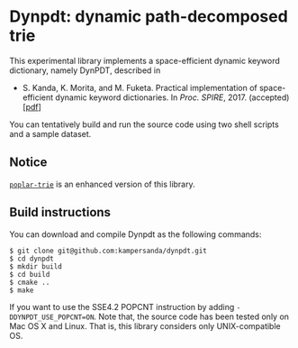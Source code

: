 # Dynpdt: dynamic path-decomposed trie

This experimental library implements a space-efficient dynamic keyword dictionary, namely DynPDT, described in

- S. Kanda, K. Morita, and M. Fuketa. Practical implementation of space-efficient dynamic keyword dictionaries. In _Proc. SPIRE_, 2017. (accepted) [[pdf](https://drive.google.com/open?id=1SoCfb4IV51aS5wgQBVuEkIx9L-fK6_ke)]

You can tentatively build and run the source code using two shell scripts and a sample dataset.

## Notice

[`poplar-trie`](https://github.com/kampersanda/poplar-trie) is an enhanced version of this library.

## Build instructions

You can download and compile Dynpdt as the following commands:

```
$ git clone git@github.com:kampersanda/dynpdt.git
$ cd dynpdt
$ mkdir build
$ cd build
$ cmake ..
$ make
```

If you want to use the SSE4.2 POPCNT instruction by adding `-DDYNPDT_USE_POPCNT=ON`.
Note that, the source code has been tested only on Mac OS X and Linux. That is, this library considers only UNIX-compatible OS.
